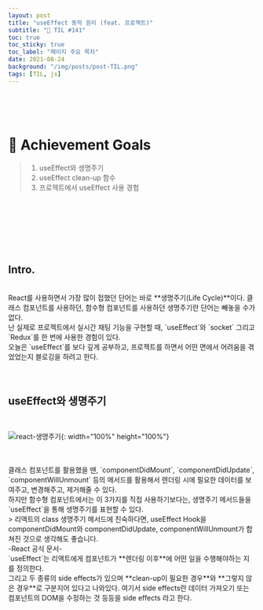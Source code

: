 ```yaml
---
layout: post
title: "useEffect 동작 원리 (feat. 프로젝트)"
subtitle: "📅 TIL #141"
toc: true
toc_sticky: true
toc_label: "페이지 주요 목차"
date: 2021-08-24
background: "/img/posts/post-TIL.png"
tags: [TIL, js]
---
```


<br/>
<br/>
<br/>

# 🎯 Achievement Goals

> 1. useEffect와 생명주기
> 2. useEffect clean-up 함수
> 3. 프로젝트에서 useEffect 사용 경험

<br/>
<br/>
<br/>
<br/>
<br/>
<br/>

## Intro.

<br/>
React를 사용하면서 가장 많이 접했던 단어는 바로 **생명주기(Life Cycle)**이다. 클래스 컴포넌트를 사용하던, 함수형 컴포넌트를 사용하던 생명주기란 단어는 빼놓을 수가 없다.

<br/>
난 실제로 프로젝트에서 실시간 채팅 기능을 구현할 때, `useEffect`와 `socket` 그리고 `Redux`를 한 번에 사용한 경험이 있다.

<br/>
오늘은 `useEffect`를 보다 깊게 공부하고, 프로젝트를 하면서 어떤 면에서 어려움을 겪었었는지 블로깅을 하려고 한다.

<br/>
<br/>
<br/>

## useEffect와 생명주기

<br />

![react-생명주기](https://user-images.githubusercontent.com/75570915/130583871-9263e76e-0ca1-4250-917e-b4ada09747fb.png){: width="100%" height="100%"}

<br/>
<br/>
클래스 컴포넌트를 활용했을 땐, `componentDidMount`, `componentDidUpdate`, `componentWillUnmount` 등의 메서드를 활용해서 렌더링 시에 필요한 데이터를 보여주고, 변경해주고, 제거해줄 수 있다.

<br/>
하지만 함수형 컴포넌트에서는 이 3가지를 직접 사용하기보다는, 생명주기 메서드들을 `useEffect`을 통해 생명주기를 표현할 수 있다.

<br/>
> 리액트의 class 생명주기 메서드에 친숙하다면, useEffect Hook을 componentDidMount와 componentDidUpdate, componentWillUnmount가 합쳐진 것으로 생각해도 좋습니다.<br/>
-React 공식 문서-

<br/>
`useEffect`는 리액트에게 컴포넌트가 **렌더링 이후**에 어떤 일을 수행해야하는 지를 정의한다.

<br/>
그리고 두 종류의 side effects가 있으며 **clean-up이 필요한 경우**와 **그렇지 않은 경우**로 구분지어 있다고 나와있다. 여기서 side effects란 데이터 가져오기 또는 컴포넌트의 DOM을 수정하는 것 등등을 side effects 라고 한다.

<br />

<br/>
<br/>

<br/>
<br/>
<br/>
<br/>
<br/>
